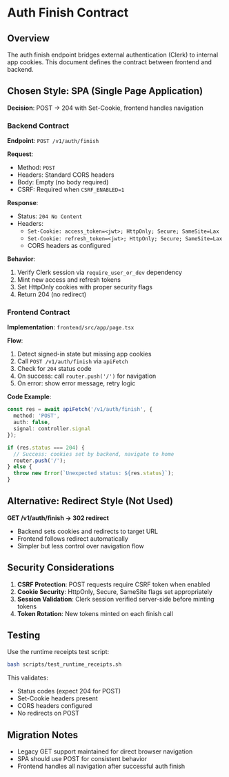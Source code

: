 # Auth Finish Contract

## Overview

The auth finish endpoint bridges external authentication (Clerk) to internal app cookies. This document defines the contract between frontend and backend.

## Chosen Style: SPA (Single Page Application)

**Decision**: POST → 204 with Set-Cookie, frontend handles navigation

### Backend Contract

**Endpoint**: `POST /v1/auth/finish`

**Request**:
- Method: `POST`
- Headers: Standard CORS headers
- Body: Empty (no body required)
- CSRF: Required when `CSRF_ENABLED=1`

**Response**:
- Status: `204 No Content`
- Headers: 
  - `Set-Cookie: access_token=<jwt>; HttpOnly; Secure; SameSite=Lax`
  - `Set-Cookie: refresh_token=<jwt>; HttpOnly; Secure; SameSite=Lax`
  - CORS headers as configured

**Behavior**:
1. Verify Clerk session via `require_user_or_dev` dependency
2. Mint new access and refresh tokens
3. Set HttpOnly cookies with proper security flags
4. Return 204 (no redirect)

### Frontend Contract

**Implementation**: `frontend/src/app/page.tsx`

**Flow**:
1. Detect signed-in state but missing app cookies
2. Call `POST /v1/auth/finish` via `apiFetch`
3. Check for `204` status code
4. On success: call `router.push('/')` for navigation
5. On error: show error message, retry logic

**Code Example**:
```typescript
const res = await apiFetch('/v1/auth/finish', { 
  method: 'POST', 
  auth: false, 
  signal: controller.signal 
});

if (res.status === 204) {
  // Success: cookies set by backend, navigate to home
  router.push('/');
} else {
  throw new Error(`Unexpected status: ${res.status}`);
}
```

## Alternative: Redirect Style (Not Used)

**GET /v1/auth/finish → 302 redirect**

- Backend sets cookies and redirects to target URL
- Frontend follows redirect automatically
- Simpler but less control over navigation flow

## Security Considerations

1. **CSRF Protection**: POST requests require CSRF token when enabled
2. **Cookie Security**: HttpOnly, Secure, SameSite flags set appropriately
3. **Session Validation**: Clerk session verified server-side before minting tokens
4. **Token Rotation**: New tokens minted on each finish call

## Testing

Use the runtime receipts test script:
```bash
bash scripts/test_runtime_receipts.sh
```

This validates:
- Status codes (expect 204 for POST)
- Set-Cookie headers present
- CORS headers configured
- No redirects on POST

## Migration Notes

- Legacy GET support maintained for direct browser navigation
- SPA should use POST for consistent behavior
- Frontend handles all navigation after successful auth finish
